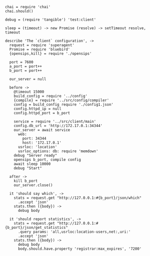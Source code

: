     chai = require 'chai'
    chai.should()

    debug = (require 'tangible') 'test:client'

    sleep = (timeout) -> new Promise (resolve) -> setTimeout resolve, timeout

    describe 'The `client` configuration', ->
      request = require 'superagent'
      Promise = require 'bluebird'
      {opensips,kill} = require './opensips'

      port = 7600
      a_port = port++
      b_port = port++

      our_server = null

      before ->
        @timeout 15000
        build_config = require '../config'
        {compile} = require '../src/config/compiler'
        config = build_config require './config1.json'
        config.httpd_ip = null
        config.httpd_port = b_port

        service = require '../src/client/main'
        config.db_url = 'http://172.17.0.1:34344'
        our_server = await service
          web:
            port: 34344
            host: '172.17.0.1'
          usrloc: 'location'
          usrloc_options: db: require 'memdown'
        debug "Server ready"
        opensips b_port, compile config
        await sleep 10000
        debug "Start"

      after ->
        kill b_port
        our_server.close()

      it 'should say which', ->
        stats = request.get "http://127.0.0.1:#{b_port}/json/which"
          .accept 'json'
        stats.then ({body}) ->
          debug body

      it 'should report statistics', ->
        stats = request.get "http://127.0.0.1:#{b_port}/json/get_statistics"
          .query params: 'all,usrloc:location-users,net:,uri:'
          .accept 'json'
        stats.then ({body}) ->
          debug body
          body.should.have.property 'registrar:max_expires', '7200'
